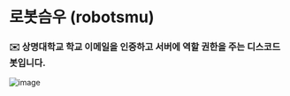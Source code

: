 # 로봇슴우 (robotsmu)

### :envelope: 상명대학교 학교 이메일을 인증하고 서버에 역할 권한을 주는 디스코드 봇입니다.

![image](https://user-images.githubusercontent.com/66160055/184508749-8fd4e3fe-ed67-4555-8ee5-15e20d229436.png)

